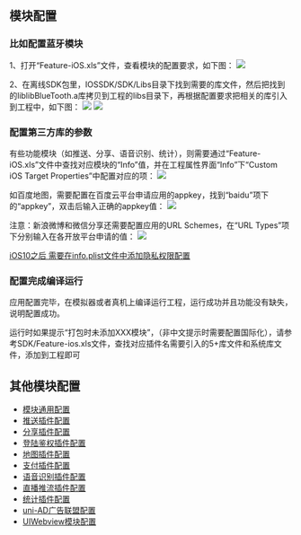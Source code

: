 ## 模块配置
### 比如配置蓝牙模块
1、打开“Feature-iOS.xls”文件，查看模块的配置要求，如下图：
![](https://img.cdn.aliyun.dcloud.net.cn/nativedocs/5SDKiOS/ModuleReference/nzkx1.png)

2、在离线SDK包里，IOSSDK/SDK/Libs目录下找到需要的库文件，然后把找到的liblibBlueTooth.a库拷贝到工程的libs目录下，再根据配置要求把相关的库引入到工程中，如下图：
![](https://img.cdn.aliyun.dcloud.net.cn/nativedocs/5SDKiOS/ModuleReference/nzkx2.png)
![](https://img.cdn.aliyun.dcloud.net.cn/nativedocs/5SDKiOS/ModuleReference/nzkx3.png)

### 配置第三方库的参数
有些功能模块（如推送、分享、语音识别、统计），则需要通过“Feature-iOS.xls”文件中查找对应模块的“Info”值，并在工程属性界面“Info”下“Custom iOS Target Properties”中配置对应的项：
![](https://img.cdn.aliyun.dcloud.net.cn/nativedocs/5SDKiOS/ModuleReference/nzkx11.png)

如百度地图，需要配置在百度云平台申请应用的appkey，找到“baidu”项下的“appkey”，双击后输入正确的appkey值：
![](https://img.cdn.aliyun.dcloud.net.cn/nativedocs/5SDKiOS/ModuleReference/nzkx12.png)

注意：新浪微博和微信分享还需要配置应用的URL Schemes，在“URL Types”项下分别输入在各开放平台申请的值：
![](https://img.cdn.aliyun.dcloud.net.cn/nativedocs/5SDKiOS/ModuleReference/nzkx13.png)

[iOS10之后 需要在info.plist文件中添加隐私权限配置](http://ask.dcloud.net.cn/article/931)

### 配置完成编译运行
应用配置完毕，在模拟器或者真机上编译运行工程，运行成功并且功能没有缺失，说明配置成功。


运行时如果提示“打包时未添加XXX模块”，（非中文提示时需要配置国际化），请参考SDK/Feature-ios.xls文件，查找对应插件名需要引入的5+库文件和系统库文件，添加到工程即可


## 其他模块配置

* [模块通用配置](/5PlusDocs/usemodule/iOSModuleConfig/common.md)
* [推送插件配置](/5PlusDocs/usemodule/iOSModuleConfig/push.md)
* [分享插件配置](/5PlusDocs/usemodule/iOSModuleConfig/share.md)
* [登陆鉴权插件配置](/5PlusDocs/usemodule/iOSModuleConfig/oauth.md)
* [地图插件配置](/5PlusDocs/usemodule/iOSModuleConfig/map.md)
* [支付插件配置](/5PlusDocs/usemodule/iOSModuleConfig/pay.md)
* [语音识别插件配置](/5PlusDocs/usemodule/iOSModuleConfig/speech.md)
* [直播推流插件配置](/5PlusDocs/usemodule/iOSModuleConfig/livepusher.md)
* [统计插件配置](/5PlusDocs/usemodule/iOSModuleConfig/statistic.md)
* [uni-AD广告联盟配置](/5PlusDocs/usemodule/iOSModuleConfig/uniad.md)
* [UIWebview模块配置](/5PlusDocs/usemodule/iOSModuleConfig/uiwebview.md)
